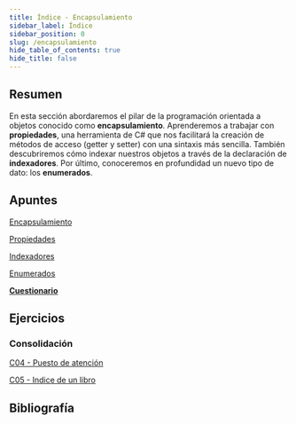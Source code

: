 ```yaml
---
title: Índice - Encapsulamiento
sidebar_label: Índice
sidebar_position: 0
slug: /encapsulamiento
hide_table_of_contents: true
hide_title: false
---
```


## Resumen
En esta sección abordaremos el pilar de la programación orientada a objetos conocido como **encapsulamiento**. Aprenderemos a trabajar con **propiedades**, una herramienta de C# que nos facilitará la creación de métodos de acceso (getter y setter) con una sintaxis más sencilla. También descubriremos cómo indexar nuestros objetos a través de la declaración de **indexadores**. Por último, conoceremos en profundidad un nuevo tipo de dato: los **enumerados**.  

## Apuntes

[Encapsulamiento](./Apuntes/00-encapsulamiento.md)

[Propiedades](./Apuntes/01-propiedades.md)

[Indexadores](./Apuntes/02-indexadores.md)

[Enumerados](./Apuntes/03-enumerados.md)

**[Cuestionario](./Apuntes/cuestionario.md)**

## Ejercicios
### Consolidación

[C04 - Puesto de atención](./Ejercicios/C04-puesto-de-atencion.md)

[C05 - Indice de un libro](./Ejercicios/C05-indice.md)

## Bibliografía

